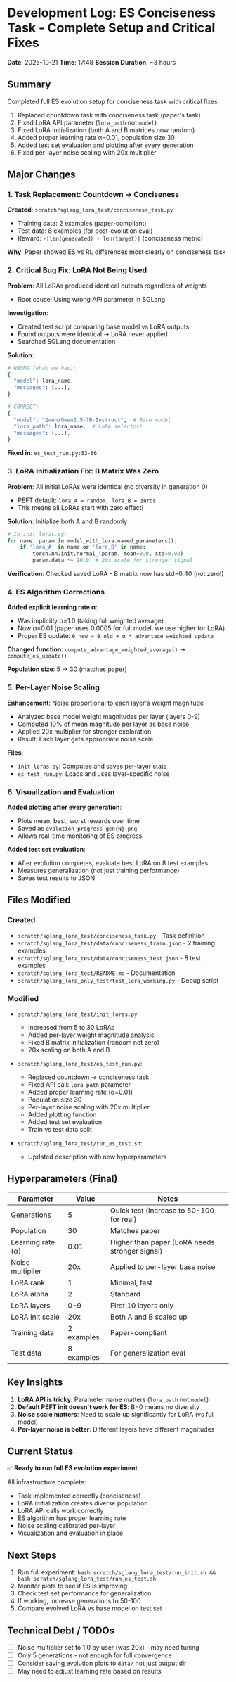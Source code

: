 # Development Log: ES Conciseness Task - Complete Setup and Critical Fixes

**Date**: 2025-10-21
**Time**: 17:48
**Session Duration**: ~3 hours

## Summary

Completed full ES evolution setup for conciseness task with critical fixes:
1. Replaced countdown task with conciseness task (paper's task)
2. Fixed LoRA API parameter (`lora_path` not `model`)
3. Fixed LoRA initialization (both A and B matrices now random)
4. Added proper learning rate α=0.01, population size 30
5. Added test set evaluation and plotting after every generation
6. Fixed per-layer noise scaling with 20x multiplier

## Major Changes

### 1. Task Replacement: Countdown → Conciseness

**Created**: `scratch/sglang_lora_test/conciseness_task.py`
- Training data: 2 examples (paper-compliant)
- Test data: 8 examples (for post-evolution eval)
- Reward: `-|len(generated) - len(target)|` (conciseness metric)

**Why**: Paper showed ES vs RL differences most clearly on conciseness task

### 2. Critical Bug Fix: LoRA Not Being Used

**Problem**: All LoRAs produced identical outputs regardless of weights
- Root cause: Using wrong API parameter in SGLang

**Investigation**:
- Created test script comparing base model vs LoRA outputs
- Found outputs were identical → LoRA never applied
- Searched SGLang documentation

**Solution**:
```python
# WRONG (what we had):
{
  "model": lora_name,
  "messages": [...],
}

# CORRECT:
{
  "model": "Qwen/Qwen2.5-7B-Instruct",  # Base model
  "lora_path": lora_name,  # LoRA selector!
  "messages": [...],
}
```

**Fixed in**: `es_test_run.py:53-66`

### 3. LoRA Initialization Fix: B Matrix Was Zero

**Problem**: All initial LoRAs were identical (no diversity in generation 0)
- PEFT default: `lora_A = random, lora_B = zeros`
- This means all LoRAs start with zero effect!

**Solution**: Initialize both A and B randomly
```python
# In init_loras.py:
for name, param in model_with_lora.named_parameters():
    if 'lora_A' in name or 'lora_B' in name:
        torch.nn.init.normal_(param, mean=0.0, std=0.02)
        param.data *= 20.0  # 20x scale for stronger signal
```

**Verification**: Checked saved LoRA - B matrix now has std=0.40 (not zero!)

### 4. ES Algorithm Corrections

**Added explicit learning rate α**:
- Was implicitly α=1.0 (taking full weighted average)
- Now α=0.01 (paper uses 0.0005 for full model, we use higher for LoRA)
- Proper ES update: `θ_new = θ_old + α * advantage_weighted_update`

**Changed function**: `compute_advantage_weighted_average()` → `compute_es_update()`

**Population size**: 5 → 30 (matches paper)

### 5. Per-Layer Noise Scaling

**Enhancement**: Noise proportional to each layer's weight magnitude
- Analyzed base model weight magnitudes per layer (layers 0-9)
- Computed 10% of mean magnitude per layer as base noise
- Applied 20x multiplier for stronger exploration
- Result: Each layer gets appropriate noise scale

**Files**:
- `init_loras.py`: Computes and saves per-layer stats
- `es_test_run.py`: Loads and uses layer-specific noise

### 6. Visualization and Evaluation

**Added plotting after every generation**:
- Plots mean, best, worst rewards over time
- Saved as `evolution_progress_gen{N}.png`
- Allows real-time monitoring of ES progress

**Added test set evaluation**:
- After evolution completes, evaluate best LoRA on 8 test examples
- Measures generalization (not just training performance)
- Saves test results to JSON

## Files Modified

### Created
- `scratch/sglang_lora_test/conciseness_task.py` - Task definition
- `scratch/sglang_lora_test/data/conciseness_train.json` - 2 training examples
- `scratch/sglang_lora_test/data/conciseness_test.json` - 8 test examples
- `scratch/sglang_lora_test/README.md` - Documentation
- `scratch/sglang_lora_only_test/test_lora_working.py` - Debug script

### Modified
- `scratch/sglang_lora_test/init_loras.py`:
  - Increased from 5 to 30 LoRAs
  - Added per-layer weight magnitude analysis
  - Fixed B matrix initialization (random not zero)
  - 20x scaling on both A and B

- `scratch/sglang_lora_test/es_test_run.py`:
  - Replaced countdown → conciseness task
  - Fixed API call: `lora_path` parameter
  - Added proper learning rate (α=0.01)
  - Population size 30
  - Per-layer noise scaling with 20x multiplier
  - Added plotting function
  - Added test set evaluation
  - Train vs test data split

- `scratch/sglang_lora_test/run_es_test.sh`:
  - Updated description with new hyperparameters

## Hyperparameters (Final)

| Parameter | Value | Notes |
|-----------|-------|-------|
| Generations | 5 | Quick test (increase to 50-100 for real) |
| Population | 30 | Matches paper |
| Learning rate (α) | 0.01 | Higher than paper (LoRA needs stronger signal) |
| Noise multiplier | 20x | Applied to per-layer base noise |
| LoRA rank | 1 | Minimal, fast |
| LoRA alpha | 2 | Standard |
| LoRA layers | 0-9 | First 10 layers only |
| LoRA init scale | 20x | Both A and B scaled up |
| Training data | 2 examples | Paper-compliant |
| Test data | 8 examples | For generalization eval |

## Key Insights

1. **LoRA API is tricky**: Parameter name matters (`lora_path` not `model`)
2. **Default PEFT init doesn't work for ES**: B=0 means no diversity
3. **Noise scale matters**: Need to scale up significantly for LoRA (vs full model)
4. **Per-layer noise is better**: Different layers have different magnitudes

## Current Status

✅ **Ready to run full ES evolution experiment**

All infrastructure complete:
- Task implemented correctly (conciseness)
- LoRA initialization creates diverse population
- LoRA API calls work correctly
- ES algorithm has proper learning rate
- Noise scaling calibrated per-layer
- Visualization and evaluation in place

## Next Steps

1. Run full experiment: `bash scratch/sglang_lora_test/run_init.sh && bash scratch/sglang_lora_test/run_es_test.sh`
2. Monitor plots to see if ES is improving
3. Check test set performance for generalization
4. If working, increase generations to 50-100
5. Compare evolved LoRA vs base model on test set

## Technical Debt / TODOs

- [ ] Noise multiplier set to 1.0 by user (was 20x) - may need tuning
- [ ] Only 5 generations - not enough for full convergence
- [ ] Consider saving evolution plots to `data/` not just output dir
- [ ] May need to adjust learning rate based on results
